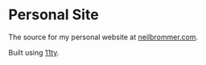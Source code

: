 # Personal Site

The source for my personal website at [neilbrommer.com](https://neilbrommer.com).

Built using [11ty](https://www.11ty.dev/).
